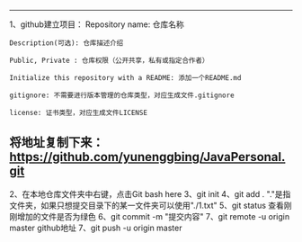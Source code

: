-----------------------------------------------
1、github建立项目：
	Repository name: 仓库名称

	Description(可选): 仓库描述介绍

	Public, Private : 仓库权限（公开共享，私有或指定合作者）

	Initialize this repository with a README: 添加一个README.md

	gitignore: 不需要进行版本管理的仓库类型，对应生成文件.gitignore

	license: 证书类型，对应生成文件LICENSE
将地址复制下来：https://github.com/yunenggbing/JavaPersonal.git
-----------------------------------------------
2、在本地仓库文件夹中右键，点击Git  bash here
3、git init
4、git add .   "."是指文件夹，如果只想提交目录下的某一文件夹可以使用"./1.txt"
5、git status  查看刚刚增加的文件是否为绿色
6、git commit -m "提交内容"
7、git remote -u origin master github地址
7、git push -u origin master